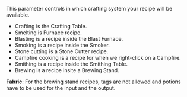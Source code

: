This parameter controls in which crafting system your recipe will be available.

* Crafting is the Crafting Table.
* Smelting is Furnace recipe.
* Blasting is a recipe inside the Blast Furnace.
* Smoking is a recipe inside the Smoker.
* Stone cutting is a Stone Cutter recipe.
* Campfire cooking is a recipe for when we right-click on a Campfire.
* Smithing is a recipe inside the Smithing Table.
* Brewing is a recipe insite a Brewing Stand.  

**Fabric**: 
For the brewing stand recipes, tags are not allowed and potions have to be used for the input and the output.